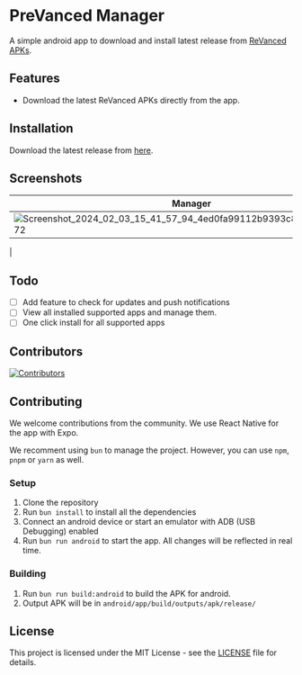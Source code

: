 # PreVanced Manager

A simple android app to download and install latest release from [ReVanced APKs](https://github.com/revanced-apks/build-apps).

## Features

- Download the latest ReVanced APKs directly from the app.

## Installation

Download the latest release from [here](https://github.com/prevanced/prevanced-manager/releases/latest).

## Screenshots

|Manager|Options|
|---|---|
|![Screenshot_2024_02_03_15_41_57_94_4ed0fa99112b9393c8307694b9754972](https://github.com/prevanced/prevanced-manager/assets/63334479/735dc44b-d5e6-4225-9e53-3c9086727f40)|![Screenshot_2024_02_03_15_45_46_12_4ed0fa99112b9393c8307694b9754972](https://github.com/prevanced/prevanced-manager/assets/63334479/28c114e9-f08e-4d7f-94ca-ef56dc4fc02d)
|

## Todo

- [ ] Add feature to check for updates and push notifications
- [ ] View all installed supported apps and manage them.
- [ ] One click install for all supported apps

## Contributors

[![Contributors](https://contributors-img.web.app/image?repo=prevanced/prevanced-manager)](https://github.com/prevanced/prevanced-manager/graphs/contributors)

## Contributing

We welcome contributions from the community. We use React Native for the app with Expo.

We recomment using `bun` to manage the project. However, you can use `npm`, `pnpm` or `yarn` as well.

### Setup

1. Clone the repository
2. Run `bun install` to install all the dependencies
3. Connect an android device or start an emulator with ADB (USB Debugging) enabled
4. Run `bun run android` to start the app. All changes will be reflected in real time.

### Building

1. Run `bun run build:android` to build the APK for android.
2. Output APK will be in `android/app/build/outputs/apk/release/`

## License

This project is licensed under the MIT License - see the [LICENSE](LICENSE) file for details.
